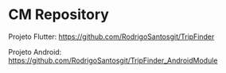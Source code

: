 # CM Repository

Projeto Flutter: https://github.com/RodrigoSantosgit/TripFinder

Projeto Android: https://github.com/RodrigoSantosgit/TripFinder_AndroidModule
